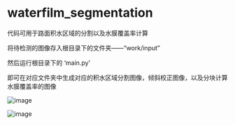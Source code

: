# waterfilm_segmentation
代码可用于路面积水区域的分割以及水膜覆盖率计算


将待检测的图像存入根目录下的文件夹——“work/input”

然后运行根目录下的 ‘main.py’

即可在对应文件夹中生成对应的积水区域分割图像，倾斜校正图像，以及分块计算水膜覆盖率的图像

![image](https://user-images.githubusercontent.com/115721977/198885760-6eeabd19-9e50-4d17-99db-13fb302b7bc4.png)

![image](https://user-images.githubusercontent.com/115721977/198883687-e438c6be-2d7b-4e4f-a576-e2084575d0e9.png)
